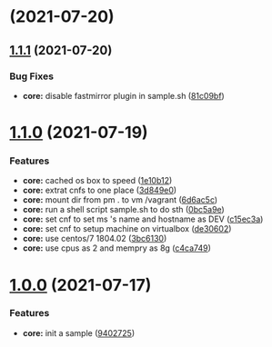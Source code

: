 # [](https://github.com/YMC-GitHub/vagrant-dev-ms/compare/v1.1.1...v) (2021-07-20)



## [1.1.1](https://github.com/YMC-GitHub/vagrant-dev-ms/compare/v1.1.0...v1.1.1) (2021-07-20)


### Bug Fixes

* **core:** disable fastmirror plugin in sample.sh ([81c09bf](https://github.com/YMC-GitHub/vagrant-dev-ms/commit/81c09bf1b2f7d39d5fe87cb79f0cd76f65ddb967))



# [1.1.0](https://github.com/YMC-GitHub/vagrant-dev-ms/compare/v1.0.0...v1.1.0) (2021-07-19)


### Features

* **core:** cached os box to speed ([1e10b12](https://github.com/YMC-GitHub/vagrant-dev-ms/commit/1e10b12ebb207df968cd9064a13628f654a24b60))
* **core:** extrat cnfs to one place ([3d849e0](https://github.com/YMC-GitHub/vagrant-dev-ms/commit/3d849e0a242505dcd87e468e1527d6e6a9773b0d))
* **core:** mount dir from pm . to vm /vagrant ([6d6ac5c](https://github.com/YMC-GitHub/vagrant-dev-ms/commit/6d6ac5c66c07c5eabdf99bf9b33688f06c48294f))
* **core:** run a shell script sample.sh to do sth ([0bc5a9e](https://github.com/YMC-GitHub/vagrant-dev-ms/commit/0bc5a9ed52dc2eb93836550f305f7007dc16ca66))
* **core:** set cnf to set ms 's name and hostname as DEV ([c15ec3a](https://github.com/YMC-GitHub/vagrant-dev-ms/commit/c15ec3a0d2fe8625212337ddbb2935dc794a5d59))
* **core:** set cnf to setup machine on virtualbox ([de30602](https://github.com/YMC-GitHub/vagrant-dev-ms/commit/de30602cf63102c681e17b7e580c0e9b5b3eb42e))
* **core:** use centos/7 1804.02 ([3bc6130](https://github.com/YMC-GitHub/vagrant-dev-ms/commit/3bc6130034fd357baea10eac97997011dbac3819))
* **core:** use cpus as 2 and mempry as 8g ([c4ca749](https://github.com/YMC-GitHub/vagrant-dev-ms/commit/c4ca7495bddc0ff588aaa74e89dab2a954ecb8c2))



# [1.0.0](https://github.com/YMC-GitHub/vagrant-dev-ms/compare/94027252ad33af1060f725053acc4e6d5ee880f0...v1.0.0) (2021-07-17)


### Features

* **core:** init a sample ([9402725](https://github.com/YMC-GitHub/vagrant-dev-ms/commit/94027252ad33af1060f725053acc4e6d5ee880f0))



